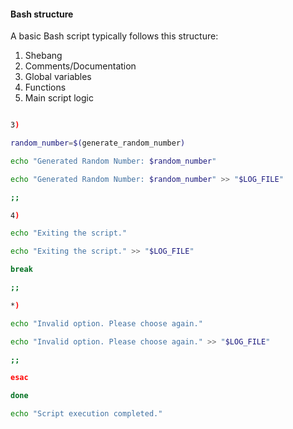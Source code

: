 #### Bash structure

A basic Bash script typically follows this structure:

1. Shebang
2. Comments/Documentation
3. Global variables
4. Functions
5. Main script logic
```bash

3)

random_number=$(generate_random_number)

echo "Generated Random Number: $random_number"

echo "Generated Random Number: $random_number" >> "$LOG_FILE"

;;

4)

echo "Exiting the script."

echo "Exiting the script." >> "$LOG_FILE"

break

;;

*)

echo "Invalid option. Please choose again."

echo "Invalid option. Please choose again." >> "$LOG_FILE"

;;

esac

done

echo "Script execution completed."

```
